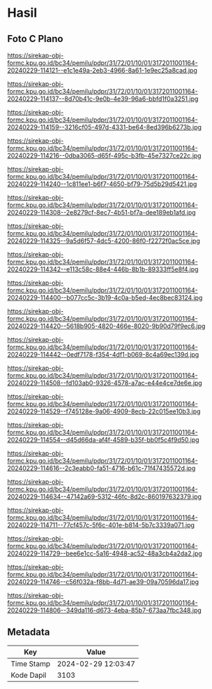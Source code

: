 # Hasil

## Foto C Plano

https://sirekap-obj-formc.kpu.go.id/bc34/pemilu/pdpr/31/72/01/10/01/3172011001164-20240229-114121--e1c1e49a-2eb3-4966-8a61-1e9ec25a8cad.jpg

https://sirekap-obj-formc.kpu.go.id/bc34/pemilu/pdpr/31/72/01/10/01/3172011001164-20240229-114137--8d70b41c-9e0b-4e39-96a6-bbfd1f0a3251.jpg

https://sirekap-obj-formc.kpu.go.id/bc34/pemilu/pdpr/31/72/01/10/01/3172011001164-20240229-114159--3216cf05-497d-4331-be64-8ed396b6273b.jpg

https://sirekap-obj-formc.kpu.go.id/bc34/pemilu/pdpr/31/72/01/10/01/3172011001164-20240229-114216--0dba3065-d65f-495c-b3fb-45e7327ce22c.jpg

https://sirekap-obj-formc.kpu.go.id/bc34/pemilu/pdpr/31/72/01/10/01/3172011001164-20240229-114240--1c811ee1-b6f7-4650-bf79-75d5b29d5421.jpg

https://sirekap-obj-formc.kpu.go.id/bc34/pemilu/pdpr/31/72/01/10/01/3172011001164-20240229-114308--2e8279cf-8ec7-4b51-bf7a-dee189eb1afd.jpg

https://sirekap-obj-formc.kpu.go.id/bc34/pemilu/pdpr/31/72/01/10/01/3172011001164-20240229-114325--9a5d6f57-4dc5-4200-86f0-f2272f0ac5ce.jpg

https://sirekap-obj-formc.kpu.go.id/bc34/pemilu/pdpr/31/72/01/10/01/3172011001164-20240229-114342--e113c58c-88e4-446b-8b1b-89333ff5e8f4.jpg

https://sirekap-obj-formc.kpu.go.id/bc34/pemilu/pdpr/31/72/01/10/01/3172011001164-20240229-114400--b077cc5c-3b19-4c0a-b5ed-4ec8bec83124.jpg

https://sirekap-obj-formc.kpu.go.id/bc34/pemilu/pdpr/31/72/01/10/01/3172011001164-20240229-114420--5618b905-4820-466e-8020-9b90d79f9ec6.jpg

https://sirekap-obj-formc.kpu.go.id/bc34/pemilu/pdpr/31/72/01/10/01/3172011001164-20240229-114442--0edf7178-f354-4df1-b069-8c4a69ec139d.jpg

https://sirekap-obj-formc.kpu.go.id/bc34/pemilu/pdpr/31/72/01/10/01/3172011001164-20240229-114508--fd103ab0-9326-4578-a7ac-e44e4ce7de6e.jpg

https://sirekap-obj-formc.kpu.go.id/bc34/pemilu/pdpr/31/72/01/10/01/3172011001164-20240229-114529--f745128e-9a06-4909-8ecb-22c015ee10b3.jpg

https://sirekap-obj-formc.kpu.go.id/bc34/pemilu/pdpr/31/72/01/10/01/3172011001164-20240229-114554--d45d66da-af4f-4589-b35f-bb0f5c4f9d50.jpg

https://sirekap-obj-formc.kpu.go.id/bc34/pemilu/pdpr/31/72/01/10/01/3172011001164-20240229-114616--2c3eabb0-fa51-4716-b61c-71f47435572d.jpg

https://sirekap-obj-formc.kpu.go.id/bc34/pemilu/pdpr/31/72/01/10/01/3172011001164-20240229-114634--47142a69-5312-46fc-8d2c-860197632379.jpg

https://sirekap-obj-formc.kpu.go.id/bc34/pemilu/pdpr/31/72/01/10/01/3172011001164-20240229-114711--77cf457c-5f6c-401e-b814-5b7c3339a071.jpg

https://sirekap-obj-formc.kpu.go.id/bc34/pemilu/pdpr/31/72/01/10/01/3172011001164-20240229-114729--bee6e1cc-5a16-4948-ac52-48a3cb4a2da2.jpg

https://sirekap-obj-formc.kpu.go.id/bc34/pemilu/pdpr/31/72/01/10/01/3172011001164-20240229-114746--c56f032a-f8bb-4d71-ae39-09a70596da17.jpg

https://sirekap-obj-formc.kpu.go.id/bc34/pemilu/pdpr/31/72/01/10/01/3172011001164-20240229-114806--349da116-d673-4eba-85b7-673aa7fbc348.jpg


## Metadata

| Key        | Value               |
| ---------- | ------------------- |
| Time Stamp | 2024-02-29 12:03:47 |
| Kode Dapil | 3103                |



